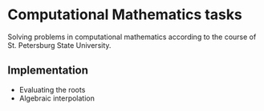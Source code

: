# Computational Mathematics tasks
Solving problems in computational mathematics according to the course of St. Petersburg State University.
## Implementation
- Evaluating the roots
- Algebraic interpolation